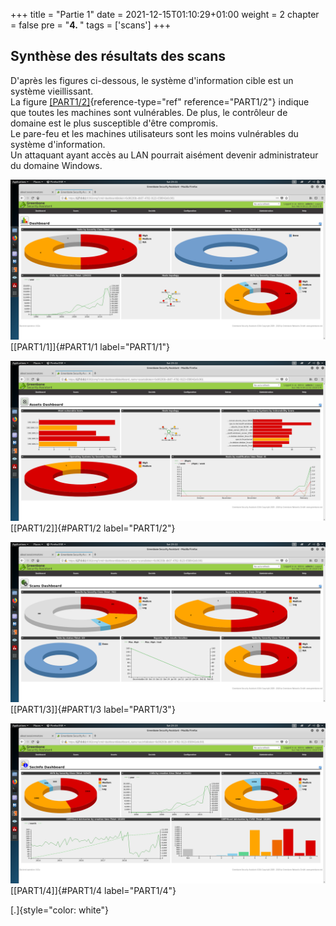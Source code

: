 +++
title = "Partie 1"
date = 2021-12-15T01:10:29+01:00
weight = 2
chapter = false
pre = "<b>4. </b>"
tags = ['scans']
+++

## Synthèse des résultats des scans

D'après les figures ci-dessous, le système d'information cible est un
système vieillissant.\
La figure [\[PART1/2\]](#PART1/2){reference-type="ref"
reference="PART1/2"} indique que toutes les machines sont vulnérables.
De plus, le contrôleur de domaine est le plus susceptible d'être
compromis.\
Le pare-feu et les machines utilisateurs sont les moins vulnérables du
système d'information.\
Un attaquant ayant accès au LAN pourrait aisément devenir administrateur
du domaine Windows.


![image](Analyse/Screenshots/PART1/dashboard1.png) [\[PART1/1\]]{#PART1/1
label="PART1/1"}

![image](Analyse/Screenshots/PART1/assets1.png) [\[PART1/2\]]{#PART1/2
label="PART1/2"}



![image](Analyse/Screenshots/PART1/tasks1.png) [\[PART1/3\]]{#PART1/3
label="PART1/3"}



![image](Analyse/Screenshots/PART1/infosec1.png) [\[PART1/4\]]{#PART1/4
label="PART1/4"}


[.]{style="color: white"}
